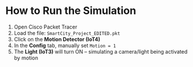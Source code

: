 # How to Run the Simulation

1. Open Cisco Packet Tracer
2. Load the file: `SmartCity_Project_EDITED.pkt`
3. Click on the **Motion Detector (IoT4)**
4. In the **Config** tab, manually set `Motion = 1`
5. The **Light (IoT3)** will turn ON – simulating a camera/light being activated by motion

